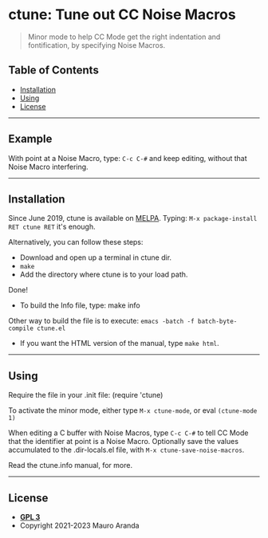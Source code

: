 # ctune: Tune out CC Noise Macros

> Minor mode to help CC Mode get the right indentation and fontification,
by specifying Noise Macros.

## Table of Contents

- [Installation](#installation)
- [Using](#using)
- [License](#license)


---

## Example

With point at a Noise Macro, type:
`C-c C-#`
and keep editing, without that Noise Macro interfering.

---

## Installation

Since June 2019, ctune is available on [MELPA](https://melpa.org/).
Typing:
`M-x package-install RET ctune RET`
it's enough.

Alternatively, you can follow these steps:

- Download and open up a terminal in ctune dir.
- `make`
- Add the directory where ctune is to your load path.

Done!

- To build the Info file, type: make info

Other way to build the file is to execute:
`emacs -batch -f batch-byte-compile ctune.el`

- If you want the HTML version of the manual, type `make html`.

---

## Using

Require the file in your .init file:
(require 'ctune)

To activate the minor mode, either type `M-x ctune-mode`, or eval
`(ctune-mode 1)`

When editing a C buffer with Noise Macros, type `C-c C-#` to tell CC
Mode that the identifier at point is a Noise Macro.
Optionally save the values accumulated to the .dir-locals.el file,
with `M-x ctune-save-noise-macros`.

Read the ctune.info manual, for more.

---

## License

- **[GPL 3](https://www.gnu.org/licenses/gpl-3.0-standalone.html)**
- Copyright 2021-2023 Mauro Aranda

